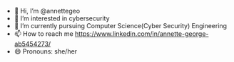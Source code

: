- 👋 Hi, I’m @annettegeo
- 👀 I’m interested in cybersecurity 
- 🌱 I’m currently pursuing Computer Science(Cyber Security) Engineering 
- 📫 How to reach me https://www.linkedin.com/in/annette-george-ab5454273/
- 😄 Pronouns: she/her
  

<!---
annettegeo/annettegeo is a ✨ special ✨ repository because its `README.md` (this file) appears on your GitHub profile.
You can click the Preview link to take a look at your changes.
--->
